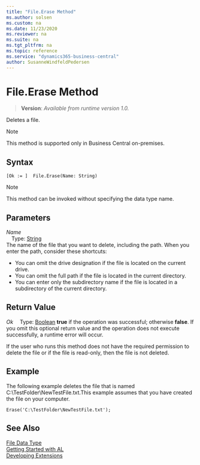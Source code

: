 ```yaml
---
title: "File.Erase Method"
ms.author: solsen
ms.custom: na
ms.date: 11/23/2020
ms.reviewer: na
ms.suite: na
ms.tgt_pltfrm: na
ms.topic: reference
ms.service: "dynamics365-business-central"
author: SusanneWindfeldPedersen
---
```

[//]: # (START>DO_NOT_EDIT)
[//]: # (IMPORTANT:Do not edit any of the content between here and the END>DO_NOT_EDIT.)
[//]: # (Any modifications should be made in the .xml files in the ModernDev repo.)
# File.Erase Method
> **Version**: _Available from runtime version 1.0._

Deletes a file.

> [!NOTE]
> This method is supported only in Business Central on-premises.

## Syntax
```
[Ok := ]  File.Erase(Name: String)
```
> [!NOTE]
> This method can be invoked without specifying the data type name.
## Parameters
*Name*  
&emsp;Type: [String](../string/string-data-type.md)  
The name of the file that you want to delete, including the path. When you enter the path, consider these shortcuts:
-   You can omit the drive designation if the file is located on the current drive.
-   You can omit the full path if the file is located in the current directory.
-   You can enter only the subdirectory name if the file is located in a subdirectory of the current directory.
          


## Return Value
*Ok*
&emsp;Type: [Boolean](../boolean/boolean-data-type.md)
**true** if the operation was successful; otherwise **false**.   If you omit this optional return value and the operation does not execute successfully, a runtime error will occur.  


[//]: # (IMPORTANT: END>DO_NOT_EDIT)

If the user who runs this method does not have the required permission to delete the file or if the file is read-only, then the file is not deleted.  
  
## Example

The following example deletes the file that is named C:\\TestFolder\\NewTestFile.txt.This example assumes that you have created the file on your computer.  
  
```al
Erase('C:\TestFolder\NewTestFile.txt');  
```  

## See Also

[File Data Type](file-data-type.md)  
[Getting Started with AL](../../devenv-get-started.md)  
[Developing Extensions](../../devenv-dev-overview.md)